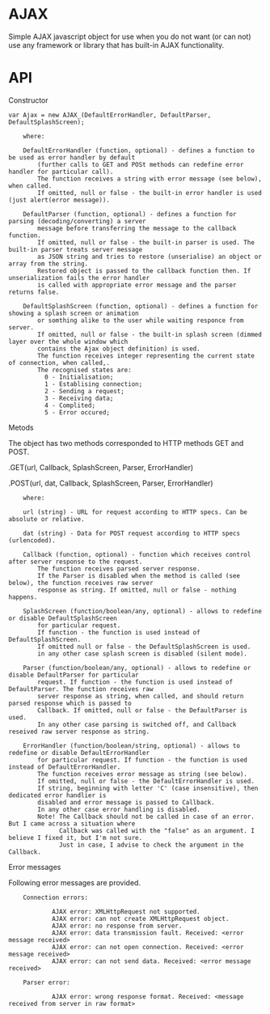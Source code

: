 # AJAX

Simple AJAX javascript object for use when you do not want (or can not) use any framework or library that has built-in AJAX functionality.

# API

Constructor
    
    var Ajax = new AJAX_(DefaultErrorHandler, DefaultParser, DefaultSplashScreen);

        where:
        
        DefaultErrorHandler (function, optional) - defines a function to be used as error handler by default 
            (further calls to GET and POSt methods can redefine error handler for particular call). 
            The function receives a string with error message (see below), when called. 
            If omitted, null or false - the built-in error handler is used (just alert(error message)).
        
        DefaultParser (function, optional) - defines a function for parsing (decoding/converting) a server 
            message before transferring the message to the callback function.  
            If omitted, null or false - the built-in parser is used. The built-in parser treats server message 
            as JSON string and tries to restore (unserialise) an object or array from the string. 
            Restored object is passed to the callback function then. If unserialization fails the error handler
            is called with appropriate error message and the parser returns false.
        
        DefaultSplashScreen (function, optional) - defines a function for showing a splash screen or animation 
            or somthing alike to the user while waiting responce from server. 
            If omitted, null or false - the built-in splash screen (dimmed layer over the whole window which 
            contains the Ajax object definition) is used. 
            The function receives integer representing the current state of connection, when called,. 
            The recognised states are:
              0 - Initialisation;
              1 - Establising connection;
              2 - Sending a request;
              3 - Receiving data;
              4 - Complited;
              5 - Error occured;

Metods
    
   The object has two methods corresponded to HTTP methods GET and POST.
   
   .GET(url, Callback, SplashScreen, Parser, ErrorHandler)
   
   .POST(url, dat, Callback, SplashScreen, Parser, ErrorHandler)
   
        where:
        
        url (string) - URL for request according to HTTP specs. Can be absolute or relative.
        
        dat (string) - Data for POST request according to HTTP specs (urlencoded).
        
        Callback (function, optional) - function which receives control after server response to the request. 
            The function receives parsed server response. 
            If the Parser is disabled when the method is called (see below), the function receives raw server 
            response as string. If omitted, null or false - nothing happens.
        
        SplashScreen (function/boolean/any, optional) - allows to redefine or disable DefaultSplashScreen 
            for particular request.
            If function - the function is used instead of DefaultSplashScreen.
            If omitted null or false - the DefaultSplashScreen is used.
            in any other case splash screen is disabled (silent mode).
        
        Parser (function/boolean/any, optional) - allows to redefine or disable DefaultParser for particular 
            request. If function - the function is used instead of DefaultParser. The function receives raw 
            server response as string, when called, and should return parsed response which is passed to 
            Callback. If omitted, null or false - the DefaultParser is used.
            In any other case parsing is switched off, and Callback reseived raw server response as string.
        
        ErrorHandler (function/boolean/string, optional) - allows to redefine or disable DefaultErrorHandler 
            for particular request. If function - the function is used instead of DefaultErrorHandler.
            The function receives error message as string (see below).
            If omitted, null or false - the DefaultErrorHandler is used.
            If string, beginning with letter 'C' (case insensitive), then dedicated error handlier is 
            disabled and error message is passed to Callback.
            In any other case error handling is disabled.
            Note! The Сallback should not be called in case of an error. But I came across a situation where 
                  Callback was called with the "false" as an argument. I believe I fixed it, but I'm not sure. 
                  Just in case, I advise to check the argument in the Сallback.
            
Error messages
   
   Following error messages are provided.
        
        Connection errors:
        
                AJAX error: XMLHttpRequest not supported. 
                AJAX error: can not create XMLHttpRequest object.
                AJAX error: no response from server.
                AJAX error: data transmission fault. Received: <error message received>
                AJAX error: can not open connection. Received: <error message received>
                AJAX error: can not send data. Received: <error message received>
                
        Parser error:
        
                AJAX error: wrong response format. Received: <message received from server in raw format>
        

